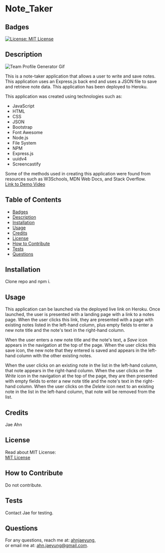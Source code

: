 # Note_Taker
## Badges  
  [![License: MIT License](https://img.shields.io/badge/License-MIT-yellow.svg)](https://opensource.org/licenses/MIT)  
## Description  
![Team Profile Generator Gif](./Assets/noteTakerDemo.gif)  

This is a note-taker application that allows a user to write and save notes.  This application uses an Express.js back end and uses a JSON file to save and retrieve note data.  This application has been deployed to Heroku.

This application was created using technologies such as:
* JavaScript
* HTML
* CSS
* JSON
* Bootstrap
* Font Awesome
* Node.js
* File System
* NPM
* Express.js
* uuidv4
* Screencastify

Some of the methods used in creating this application were found from resources such as W3Schools, MDN Web Docs, and Stack Overflow.  
[Link to Demo Video](https://drive.google.com/file/d/1-k21CKyXhqE3cpyq4jAPiAByfxqeiY3M/view)  
## Table of Contents  
  - [Badges](#badges)  
  - [Description](#description)  
  - [Installation](#installation)  
  - [Usage](#usage)  
  - [Credits](#credits)  
  - [License](#license)  
  - [How to Contribute](#how-to-contribute)  
  - [Tests](#tests)  
  - [Questions](#questions)  
## Installation  
Clone repo and npm i.  
## Usage  
This application can be launched via the deployed live link on Heroku.  Once launched, the user is presented with a landing page with a link to a notes page.  When the user clicks this link, they are presented with a page with existing notes listed in the left-hand column, plus empty fields to enter a new note title and the note's text in the right-hand column.  

When the user enters a new note title and the note's text, a *Save* icon appears in the navigation at the top of the page.  When the user clicks this save icon, the new note that they entered is saved and appears in the left-hand column with the other existing notes.  

When the user clicks on an existing note in the list in the left-hand column, that note appears in the right-hand column.  When the user clicks on the *Write* icon in the navigation at the top of the page, they are then presented with empty fields to enter a new note title and the note's text in the right-hand column.  When the user clicks on the *Delete* icon next to an existing note in the list in the left-hand column, that note will be removed from the list.

## Credits  
Jae Ahn
## License  
Read about MIT License:  
[MIT License](https://opensource.org/licenses/MIT)  
## How to Contribute  
Do not contribute.  
## Tests  
Contact Jae for testing.
## Questions
For any questions, reach me at: [ahnjaeyung](https://github.com/ahnjaeyung),  
or email me at: ahn.jaeyung@gmail.com.

